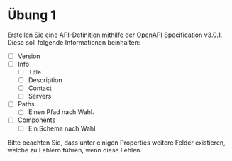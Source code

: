 # Übung 1

Erstellen Sie eine API-Definition mithilfe der OpenAPI Specification v3.0.1. Diese soll folgende Informationen beinhalten:

- [ ] Version
- [ ] Info
    - [ ] Title
    - [ ] Description
    - [ ] Contact
    - [ ] Servers
- [ ] Paths
    - [ ] Einen Pfad nach Wahl. 
- [ ] Components
    - [ ] Ein Schema nach Wahl.

Bitte beachten Sie, dass unter einigen Properties weitere Felder existieren, welche zu Fehlern führen, wenn diese Fehlen.
